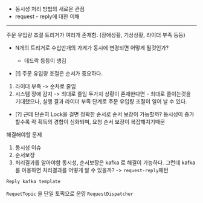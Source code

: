 - 동시성 처리 방법의 새로운 관점
- request - reply에 대한 이해
---
주문 유입량 조절 트리거가 여러개 존재함. (장애상황, 기상상황, 라이더 부족 등등)

- N개의 트리거로 수십반개의 가게가 동시에 변경되면 어떻게 될것인가?
	- 데드락 등등이 생김

- [!] 주문 유입량 조절은 순서가 중요하다.
1. 라이더 부족 -> 순차로 줄임
2. 시스템 장애 감지 -> 최대로 줄임
두가지 상황이 존재한다면 - 최대로 줄이는것을 기대했으나, 실행 결과 라이더 부족 단계로 주문 유입량 조절이 일어 날 수 있다.

- [?] 근데 단순히 Lock을 걸면 정확한 순서로 순서 보장이 가능할까?
동시성이 증가할수록 락 획득의 경합이 심화되며, 요청 순서 보장이 복잡해지기때문

해결해야할 문제
1. 동시성 이슈
2. 순서보장
3. 처리결과를 알아야함
동시성, 순서보장은 kafka 로 해결이 가능하다.
그런데 kafka를 이용하면 처리결과를 어떻게 알 수 있을까? -> `request-reply`패턴

`Reply kafka template`

`RequetTopic` 을 단일 토픽으로 운영
`RequestDispatcher`